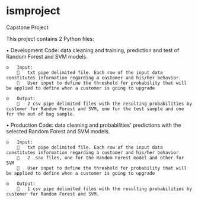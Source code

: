 # ismproject
Capstone Project

This project contains 2 Python files:

•	Development Code: data cleaning and training, prediction and test of Random Forest and SVM models.

    o	Input: 
        	txt pipe delimited file. Each row of the input data constitutes information regarding a customer and his/her behavior.
        	User input to define the threshold for probability that will be applied to define when a customer is going to upgrade
        
    o	Output:
        	2 csv pipe delimited files with the resulting probabilities by customer for Random Forest and SVM, one for the test sample and one for the out of bag sample.



•	Production Code: data cleaning and probabilities' predictions with the selected Random Forest and SVM models.

    o	Input: 
        	txt pipe delimited file. Each row of the input data constitutes information regarding a customer and his/her behavior.
        	2 .sav files, one for the Random Forest model and other for SVM
        	User input to define the threshold for probability that will be applied to define when a customer is going to upgrade
        
    o	Output:
        	1 csv pipe delimited files with the resulting probabilities by customer for Random Forest and SVM.

